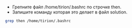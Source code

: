 - Грепните файл /home/tirion/.bashrc по строчке then.
- Запишите команду которая это делает в файл solution.

``` bash
grep then /home/tirion/.bashrc
```